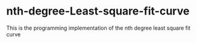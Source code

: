 # nth-degree-Least-square-fit-curve
This is the programming implementation of the nth degree least square fit curve

